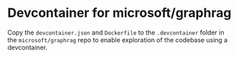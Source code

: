 # Devcontainer for microsoft/graphrag

Copy the `devcontainer.json` and `Dockerfile` to the `.devcontainer` folder in the `microsoft/graphrag` repo to enable exploration of the codebase using a devcontainer.